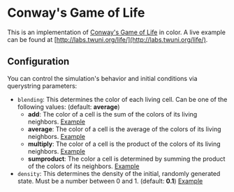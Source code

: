 # Conway's Game of Life

This is an implementation of [Conway's Game of Life](http://en.wikipedia.org/wiki/Conway's_Game_of_Life) in color.
A live example can be found at [http://labs.twuni.org/life/](http://labs.twuni.org/life/).

## Configuration

You can control the simulation's behavior and initial conditions via querystring parameters:

 * `blending`: This determines the color of each living cell. Can be one of the following values: (default: **average**)
   * **add**: The color of a cell is the sum of the colors of its living neighbors. [Example](http://labs.twuni.org/life/?blending=add)
   * **average**: The color of a cell is the average of the colors of its living neighbors. [Example](http://labs.twuni.org/life/?blending=average)
   * **multiply**: The color of a cell is the product of the colors of its living neighbors. [Example](http://labs.twuni.org/life/?blending=multiply)
   * **sumproduct**: The color a cell is determined by summing the product of the colors of its neighbors. [Example](http://labs.twuni.org/life/?blending=sumproduct)
 * `density`: This determines the density of the initial, randomly generated state. Must be a number between 0 and 1. (default: **0.1**) [Example](http://labs.twuni.org/life/?density=0.1)
